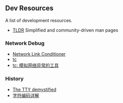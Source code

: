## Dev Resources
A list of development resources.

- [TLDR](https://github.com/tldr-pages/tldr) Simplified and community-driven man pages

### Network Debug
- [Network Link Conditioner](http://nshipster.com/network-link-conditioner/)
- [tc](http://lartc.org/manpages/tc.txt)
- [tc: 模拟网络异常的工具](http://colobu.com/2017/04/21/tc-introduction/)

### History
- [The TTY demystified](http://www.linusakesson.net/programming/tty/index.php)
- [字符编码详解](https://www.crifan.com/files/doc/docbook/char_encoding/release/html/char_encoding.html#tbl.bom_table)
